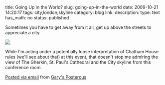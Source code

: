 title: Going Up in the World?
slug: going-up-in-the-world
date: 2009-10-21 14:20:17
tags: city,london,skyline
category: blog
link: 
description: 
type: text
has_math: no
status: published

Sometimes you have to get away from it all, get up above the streets to appreciate a city.

[![](https://posterous.com/getfile/files.posterous.com/vicchi/UfvMryWvmT5hHDowKRNmtzQI7TZ43biYhDwB4i5c6WCSq4CaEEaTFi4TiNNY/photo.jpg.scaled.500.jpg)](https://posterous.com/getfile/files.posterous.com/vicchi/n9vI4wKRMILnx20wMKIaFuKIvzBZTelnxOlXwlPUMBMVs36X08nJAwnNQPcX/photo.jpg "https://posterous.com/getfile/files.posterous.com/vicchi/n9vI4wKRMILnx20wMKIaFuKIvzBZTelnxOlXwlPUMBMVs36X08nJAwnNQPcX/photo.jpg") 

While I'm acting under a potentially loose interpretation of Chatham House rules (we'll see about that) at this event, that doesn't stop me admiring the view of The Gherkin, St. Paul's Cathedral and the City skyline from this conference room.

  [Posted via email](https://posterous.com "https://posterous.com") from [Gary's Posterous](https://vicchi.posterous.com/going-up-in-the-world "https://vicchi.posterous.com/going-up-in-the-world") 

 

